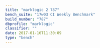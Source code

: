 ```yaml
---
title: "marklogic 2 787"
bench_suite: "17w03 CI Weekly Benchmark"
build_number: "787"
dbprofile: "marklogic"
classifier: ""
date: 2017-01-16T11:30:09
type: "bench"
---
```

